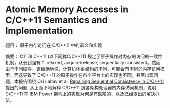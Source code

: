 # Atomic Memory Accesses in C/C++11 Semantics and Implementation

题目： 原子内存访问在 C/C++11 中的语义和实现

摘要： C11 和 C++11 (以下简称C/C++11) 规定了原子操作对内存的访问的一致性机制，从弱到强有： relaxed, acquire/release, sequentially consistent。然而由于不同硬件，更精确地说，计算机体系结构的不同，可能会有不同的内存访问模型，而这导致了 C/C++11 的原子操作在各个平台上的实现也不同，甚至出现问题，本报告围绕 Ori Lahav et al. [Repairing Sequential Consistency in C/C++11](https://plv.mpi-sws.org/scfix/paper.pdf) 提出的问题, 从上而下地解释 C/C++11 到各架构处理器的内存访问机制，说明 C/C++11 在 IBM Power 架构上的实现为何是有缺陷的，以及已经提出的解决办法。